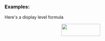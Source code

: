 ### Examples:

Here's a display level formula
<p align="center"><img src="svgs//32737e0a8d5a4cf32ba3ab1b74902ab7.svg?invert_in_darkmode" align=middle width=127.9847844pt height=39.45245535pt/></p>

